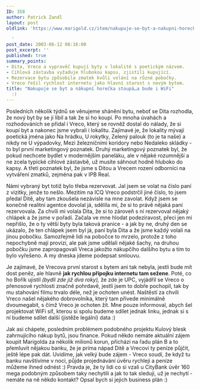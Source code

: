 ```yaml
---
ID: 358
author: Patrick Zandl
layout: post
oldlink: 'https://www.marigold.cz/item/nakupuje-se-byt-a-nakupni-horecka-stoupa-a-bude-i-wifi

  '
post_date: 2003-06-12 08:16:00
post_excerpt: ''
published: true
summary_points:
- Dita, Vreco a vypravěč kupují byty v lokalitě s poetickým názvem.
- Cihlová zástavba vyžaduje hlubokou kapsu, zjistili kupující.
- Rezervace bytu způsobila zmatek kvůli volání na různé pobočky.
- Vreco řešil rychlost internetu jako hlavní starost s novým bytem.
title: "Nakupuje se byt a nákupní horečka stoupá…a bude i WiFi"
  :)
---
```


<p>
Posledních několik týdnů se věnujeme shánění bytu, neboť se Dita rozhodla, že nový byt by se jí líbil a tak že si ho koupí. Po mnoha úvahách a rozhodováních se přidal i Vreco, který se rovněž dostal do nálady, že si koupí byt a nakonec jsme vybrali i lokalitu. Zajímavé je, že lokality mývají poetická jména jako Na hrádku, U rokytky, Zelený palouk (to je ta naše) a nikdy ne U výpadovky, Mezi železničními koridory nebo Nedaleko skládky - to byl první marketingový poznatek. Druhý marketingový poznatek byl, že pokud nechcete bydlet v modernějším paneláku, ale v nějaké rozumnější a ne zcela typické cihlové zástavbě, už musíte sáhnout hodně hluboko do kapsy. A třetí poznatek byl, že jsme s Ditou a Vrecem rození odborníci na vytváření zmatků, zejména pak v IPB Real.</p>

<p>
Námi vybraný byt totiž bylo třeba rezervovat. Jal jsem se volat na číslo paní z vizitky, jenže to nešlo. Mezitím na ICQ Vreco podstrčil jiné číslo, to jsem předal Ditě, aby tam zkoušela nezávisle na mne zavolat. Když jsem se konečně realitní agentce dovolal já, sdělila mi, že si to právě nějaká paní rezervovala. Za chvíli mi volala Dita, že si to zároveň s ní rezervoval nějaký chlápek a že jsme v pořadí. Začala ve mne hlodat podezíravost, přeci jen mi nepřišlo, že o ty větší byty byla taková pranice - a jak by ne, druhý den se ukázalo, že ten chlápek jsem byl já, paní byla Dita a že jsme každý volali na jinou pobočku. Samozřejmě lidi na pobočce to mrzelo, protože z toho nepochybně mají provizi, ale pak jsme udělali nějaké šachy, na druhou pobočku jsme zapropagovali Vreca jakožto nákupčího dalšího bytu a tím to bylo vyřešeno. A my dneska jdeme podepsat smlouvu. </p>

<p>
Je zajímavé, že Vrecova první starost s bytem ani tak nebyla, jestli bude mít dost peněz, ale hlavně <STRONG>jak rychlou přípojku internetu tam sežene</STRONG>. Poté, co ho Bořík ujistil <EM>(bydlí zde již dva roky), </EM>že zde je UPC, vyjádřil se Vreco o přenosové rychlosti značně pohrdavě, jestli jsem to dobře pochopil, tak by mu stahování filmu trvalo déle, než je ochoten unést. Naštěstí za chvíli Vreco našel nějakého dobrovolníka, který tam přivede minimálně dvoumegabit, s čímž Vreco je ochoten žít. Mne pouze informoval, abych šel projektovat WiFi síť, kterou si spolu budeme sdílet jednak linku, jednak si s ní budeme sdílet další (jistěže legální) data :)</p>

<p>
Jak asi chápete, posledním problémem podobného projektu Kulový blesk zahrnujícího nákup bytů, jsou finance. Pokud někdo nemáte aktuální zájem koupit Marigolda za několik milionů korun, přichází na řadu plán B a to přemluvit nějakou banku, že je príma nápad Ditě a Vrecovi ty peníze půjčit, ještě lépe pak dát. Uvidíme, jak velký bude zájem - Vreco soudí, že když tu banku navštívíme v noci, půjde projednávání úvěru rychleji a peníze můžeme ihned odnést :)&#160;Pravda je, že ty lidi co si vzali u CityBank úvěr 160 mega podobným způsobem taky nechytili a jak to tak sleduji, už je nechytí - nemáte na ně někdo kontakt? Opsal bych si jejich business plán :)</p>